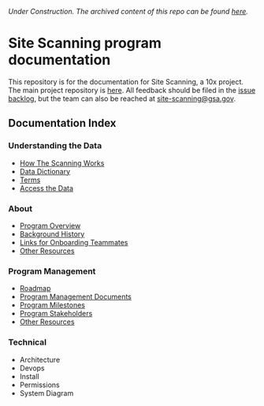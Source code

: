 _Under Construction.  The archived content of this repo can be found [here](https://github.com/18F/site-scanning-documentation/tree/main/about/version-1-archive)._
  


# Site Scanning program documentation

This repository is for the documentation for Site Scanning, a 10x project.  The main project repository is [here](https://github.com/18F/site-scanning).  All feedback should be filed in the [issue backlog](https://github.com/18F/site-scanning/issues), but the team can also be reached at site-scanning@gsa.gov.


## Documentation Index 

### Understanding the Data
* [How The Scanning Works](/pages/how-the-scans-work.md)
* [Data Dictionary](/pages/data-dictionary.md)
* [Terms](/pages/terms.md)
* [Access the Data](https://digital.gov/guides/site-scanning/data/)

### About 

* [Program Overview](/about/about-the-program.md)
* [Background History](/about/project-management/project-history.md)
* [Links for Onboarding Teammates](/about/project-management/onboarding-links.md)
* [Other Resources](https://github.com/18F/site-scanning-documentation/tree/main/about)

### Program Management
* [Roadmap](/about/project-management/roadmap.md)
* [Program Management Documents](/about/project-management) 
* [Program Milestones](/about/project-management/project-milestones-version-history.md)
* [Program Stakeholders](/about/project-management/stakeholders.md)
* [Other Resources](https://github.com/18F/site-scanning-documentation/tree/main/about/project-management)

### Technical 

* Architecture
* Devops
* Install
* Permissions
* System Diagram
